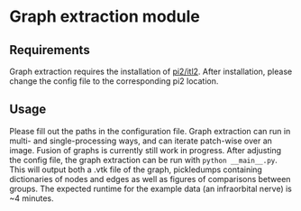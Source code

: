 # Graph extraction module

## Requirements
Graph extraction requires the installation of [pi2/itl2](https://github.com/arttumiettinen/pi2). After installation, please change the config file to the corresponding pi2 location.

## Usage
Please fill out the paths in the configuration file. Graph extraction can run in multi- and single-processing ways, and can iterate patch-wise over an image. Fusion of graphs is currently still work in progress.
After adjusting the config file, the graph extraction can be run with ```python __main__.py```.
This will output both a .vtk file of the graph, pickledumps containing dictionaries of nodes and edges as well as figures of comparisons between groups.
The expected runtime for the example data (an infraorbital nerve) is ~4 minutes.
